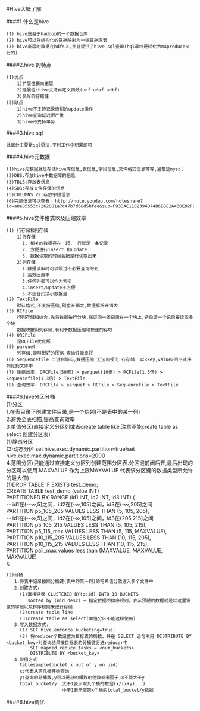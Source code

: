 #Hive大概了解  

####1.什么是hive   

    (1) hive是基于hadoop的一个数据仓库  
    (2) hive可以将结构化的数据映射为一张数据库表  
    (3) hive底层的数据在hdfs上,并且提供了hive sql查询(hql最终是转化为mapreduce执行的)  
    
####2.hive 的特点  

    (1)优点  
        1)扩展性横向拓展  
        2)延展性:hive支持自定义函数(udf udaf udtf)  
        3)良好的容错性  
    (2)缺点  
        1)hive不支持记录级别的update操作  
        2)hive查询延迟很严重  
        3)hive不支持事务  
      
####3.hive sql  

    此部分主要是sql语法,平时工作中积累即可  
    
####4.hive元数据  

    (1)hive元数据就是存储hive库信息,表信息,字段信息,文件格式信息等等,通常是mysql  
    (2)DBS:存放hive中数据库的信息  
    (3)TBLS:存放表信息  
    (4)SDS:存放文件存储的信息  
    (5)COLUMNS_V2:存放字段信息  
    (6)完整信息可以查看: http://note.youdao.com/noteshare?id=a8e85553c7262081a7c47b7d68d5bfee&sub=F93DAC1182394D74B6B8C2A43DED2FE6  
    
####5.hive文件格式以及压缩效率  

    (1) 行存储和列存储  
        1)行存储  
          1. 相关的数据存在一起,一行就是一条记录  
          2. 方便进行insert 和update  
          3. 数据读取的时候会把整行读取出来  
        2)列存储  
          1.数据读取时可以跳过不必要查询的列  
          2.高效压缩率  
          3.任何列都可以作为索引  
          4.insert/update不方便  
          5.不适合扫描小数据量  
    (2) TextFile  
        默认格式,不支持压缩,磁盘开销大,数据解析开销大  
    (3) RCFile  
        行列存储相结合,先将数据按行分块,保证同一条记录在一个块上,避免读一个记录要读取多个块  
        数据块按照列存储,有利于数据压缩和快速的存取  
    (4) ORCFile  
        是RCFile优化版  
    (5) parquet  
        列存储,能够很好的压缩,查询性能良好  
    (6) Sequencefile 二进制编码,数据压缩 无法可视化 行存储  以<key,value>的形式序列化到文件中  
    (7) 压缩效率: ORCFile(50倍) > parquet(10倍) > RCFile(1.5倍) > Sequencefile(1.3倍) > TextFile  
    (8) 查询效率: ORCFile > parquet > RCFile > Sequencefile > TextFile  
    
####6.hive分区分桶  
    (1)分区  
       1.在表目录下创建文件目录,是一个伪列(不是表中的某一列)  
       2.避免全表扫描,提高查询效率  
       3.单值分区(直接定义分区列或者create table like,注意不能create table as select 创建分区表)    
         (1)静态分区  
         (2)动态分区 set hive.exec.dynamic.partition=true/set hive.exec.max.dynamic.partitions=2000  
       4.范围分区(只能通过直接定义分区列创建范围分区表.分区键前闭后开,最后出现的分区可以使用 MAXVALUE 作为上限MAXVALUE 代表该分区键的数据类型所允许的最大值)  
         (1)DROP TABLE IF EXISTS test_demo;  
            CREATE TABLE test_demo (value INT)  
            PARTITIONED BY RANGE (id1 INT, id2 INT, id3 INT) 
            (  
                -- id1在(--∞,5]之间，id2在(-∞,105]之间，id3在(-∞,205]之间  
                PARTITION p5_105_205 VALUES LESS THAN (5, 105, 205),  
                -- id1在(--∞,5]之间，id2在(-∞,105]之间，id3在(205,215]之间  
                PARTITION p5_105_215 VALUES LESS THAN (5, 105, 215),  
                PARTITION p5_115_max VALUES LESS THAN (5, 115, MAXVALUE),  
                PARTITION p10_115_205 VALUES LESS THAN (10, 115, 205),  
                PARTITION p10_115_215 VALUES LESS THAN (10, 115, 215),  
                PARTITION pall_max values less than (MAXVALUE, MAXVALUE, MAXVALUE)  
            );  

    (2)分桶  
       1.将表中记录按照分桶键(表中的某一列)的哈希值分散进入多个文件中  
       2.创建方式:  
         (1)直接建表 CLUSTERED BY(pcid) INTO 10 BUCKETS 
            sorted by (uid desc) – 指定数据的排序规则，表示预期的数据就是以这里设置的字段以及排序规则来进行存储   
         (2)create table like  
         (3)create table as select(单值分区不能这样使用)  
       3.写入数据方式:  
         (1) SET hive.enforce.bucketing=true;  
         (2) 将reducer个数设置为目标表的桶数，并在 SELECT 语句中用 DISTRIBUTE BY <bucket_key>对查询结果按目标表的分桶键分进reducer中  
             SET mapred.reduce.tasks = <num_buckets>  
             DISTRIBUTE BY <bucket_key> 
       4.取值方式  
         tablesample(bucket x out of y on uid)  
         x:代表从第几桶开始查询  
         y:查询的总桶数,y可以是总的桶数的倍数或者因子;x不能大于y  
         total_bucket/y: 大于1表示取几个桶的数据(x/(x+y)...)  
                         小于1表示取第x个桶的total_bucket/y数据  
                         
####6.hive调优
                     
         
           
         
     
    
         
        
    
